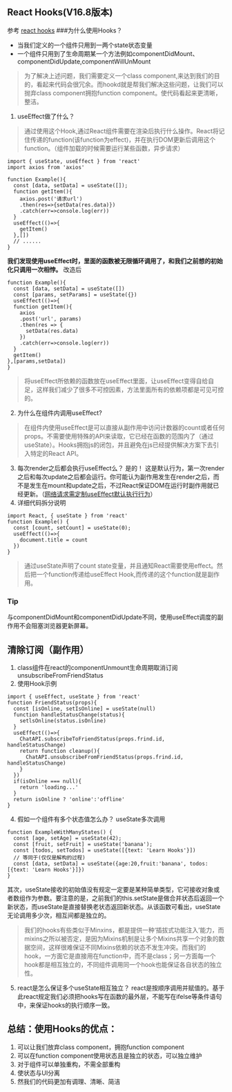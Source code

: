 ## React Hooks(V16.8版本)
参考 [react hooks](https://www.jianshu.com/p/126cec2f6699)
###为什么使用Hooks？
* 当我们定义的一个组件只用到一两个state状态变量
* 一个组件只用到了生命周期某一个方法例如componentDidMount、componentDidUpdate,componentWillUnMount
> 为了解决上述问题，我们需要定义一个class component,来达到我们的目的，看起来代码会很冗余。而hookd就是帮我们解决这些问题，让我们可以抛弃class component拥抱function component。使代码看起来更清晰，整洁。

1. useEffect做了什么？
> 通过使用这个Hook,通过React组件需要在渲染后执行什么操作。React将记住传递的function(该function为effect)，并在执行DOM更新后调用这个function。（组件加载的时候需要运行某些函数，异步请求）

```
import { useState, useEffect } from 'react'
import axios from 'axios'

function Example(){
  const [data, setData] = useState([]);
  function getItem(){
    axios.post('请求url')
    .then(res=>{setData(res.data)})
    .catch(err=>console.log(err))
  }
  useEffect(()=>{
    getItem()
  },[])
  // ......
}
```
**我们发现使用useEffect时，里面的函数被无限循环调用了，和我们之前想的初始化只调用一次相悖。**
改造后
```
function Example(){
  const [data, setData] = useState([])
  const [params, setParams] = useState({})
  useEffect(()=>{
  function getItem(){
    axios
    .post('url', params)
    .then(res => {
      setData(res.data)
    })
    .catch(err=>console.log(err))
  }
  getItem()
},[params,setData])
}
```
> 将useEffect所依赖的函数放在useEffect里面，让useEffect变得自给自足，这样我们减少了很多不可控因素，方法里面所有的依赖项都是可见可控的。
2. 为什么在组件内调用useEffect?
> 在组件内使用useEffect是可以直接从副作用中访问计数器的count或者任何props。不需要使用特殊的API来读取，它已经在函数的范围内了（通过useState）。Hooks拥抱js的闭包，并且避免在js已经提供解决方案下去引入特定的React API。
3. 每次render之后都会执行useEffect么？
是的！
这是默认行为，第一次render之后和每次update之后都会运行。你可能认为副作用发生在render之后，而不是发生在mount和update之后，不过React保证DOM在运行时副作用就已经更新。（[网络请求需定制useEffect默认执行行为](https://reactjs.org/docs/hooks-effect.html#tip-optimizing-performance-by-skipping-effects)）
3. 详细代码拆分说明
```
import React, { useState } from 'react'
function Example() {
  const [count, setCount] = useState(0);
  useEffect(()=>{
    document.title = count
  })
}
```
> 通过useState声明了count state变量，并且通知React需要使用effect。然后把一个function传递给useEffect Hook,而传递的这个function就是副作用。
### Tip
与componentDidMount和componentDidUpdate不同，使用useEffect调度的副作用不会阻塞浏览器更新屏幕。

## 清除订阅（副作用）
1. class组件在react的componentUnmount生命周期取消订阅unsubscribeFromFriendStatus
2. 使用Hook示例

```
import { useEffect, useState } from 'react'
function FriendStatus(props){
  const [isOnline, setIsOnline] = useState(null)
  function handleStatusChange(status){
    setlsOnline(status.isOnline)
  }
  useEffect(()=>{
    ChatAPI.subscribeToFriendStatus(props.frind.id, handleStatusChange)
    return function cleanup(){
      ChatAPI.unsubscribeFromFriendStatus(props.frind.id, handleStatusChange)
    }
  })
  if(isOnline === null){
    return 'loading...'
  }
  return isOnline ? 'online':'offline'
}
```
4. 假如一个组件有多个状态值怎么办？
useState多次调用

```
function ExampleWithManyStates() {
  const [age, setAge] = useState(42);
  const [fruit, setFruit] = useState('banana');
  const [todos, setTodos] = useState([{text: 'Learn Hooks'}])
  // 等同于(仅仅是解构的过程)
  const [data, setData] = useState({age:20,fruit:'banana', todos:[{text: 'Learn Hooks'}]})
}
```
其次，useState接收的初始值没有规定一定要是某种简单类型，它可接收对象或者数组作为参数。要注意的是，之前我们的this.setState是做合并状态后返回一个新状态，而useState是直接替换老状态返回新状态。从该函数可看出，useState无论调用多少次，相互间都是独立的。
> 我们的hooks有些类似于Minxins，都是提供一种‘插拔式功能注入’能力，而mixins之所以被否定，是因为Mixins机制是让多个Mixins共享一个对象的数据空间，这样很难保证不同Mixins依赖的状态不发生冲突。而我们的hook，一方面它是直接用在function中，而不是class；另一方面每一个hook都是相互独立的，不同组件调用同一个hook也能保证各自状态的独立性。

5. react是怎么保证多个useState相互独立？
react是按顺序调用并赋值的。基于此react规定我们必须把hooks写在函数的最外层，不能写在ifelse等条件语句中，来保证hooks的执行顺序一致。

## **总结：使用Hooks的优点：**
1. 可以让我们放弃class component，拥抱function component
2. 可以在function component使用状态且是独立的状态，可以独立维护
3. 对于组件可以单独重构，不需全部重构
4. 使状态与UI分离
5. 然我们的代码更加有调理、清晰、简洁
